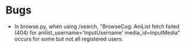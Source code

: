 # Bugs

- In browse.py, when using /search, "BrowseCog: AniList fetch failed (404) for anilist_username='InputUsername' media_id=InputMedia" occurs for some but not all registered users.
